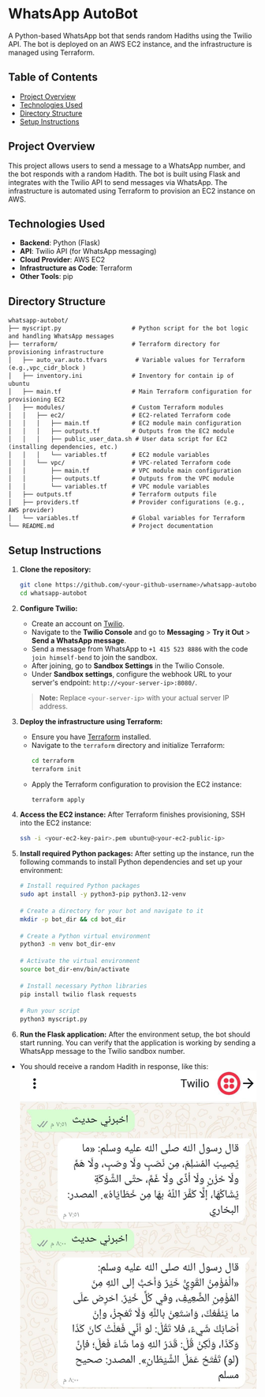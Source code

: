 # WhatsApp AutoBot

A Python-based WhatsApp bot that sends random Hadiths using the Twilio API. The bot is deployed on an AWS EC2 instance, and the infrastructure is managed using Terraform.

## Table of Contents

- [Project Overview](#project-overview)
- [Technologies Used](#technologies-used)
- [Directory Structure](#directory-structure)
- [Setup Instructions](#setup-instructions)

## Project Overview

This project allows users to send a message to a WhatsApp number, and the bot responds with a random Hadith. The bot is built using Flask and integrates with the Twilio API to send messages via WhatsApp. The infrastructure is automated using Terraform to provision an EC2 instance on AWS.

## Technologies Used

- **Backend**: Python (Flask)
- **API**: Twilio API (for WhatsApp messaging)
- **Cloud Provider**: AWS EC2
- **Infrastructure as Code**: Terraform
- **Other Tools**: pip

## Directory Structure

```plaintext
whatsapp-autobot/
├── myscript.py                    # Python script for the bot logic and handling WhatsApp messages
├── terraform/                     # Terraform directory for provisioning infrastructure
│   ├── auto_var.auto.tfvars        # Variable values for Terraform (e.g.,vpc_cidr_block )
│   ├── inventory.ini              # Inventory for contain ip of ubuntu 
│   ├── main.tf                    # Main Terraform configuration for provisioning EC2
│   ├── modules/                   # Custom Terraform modules
│   │   ├── ec2/                   # EC2-related Terraform code
│   │   │   ├── main.tf            # EC2 module main configuration
│   │   │   ├── outputs.tf         # Outputs from the EC2 module
│   │   │   ├── public_user_data.sh # User data script for EC2 (installing dependencies, etc.)
│   │   │   └── variables.tf       # EC2 module variables
│   │   └── vpc/                   # VPC-related Terraform code
│   │       ├── main.tf            # VPC module main configuration
│   │       ├── outputs.tf         # Outputs from the VPC module
│   │       └── variables.tf       # VPC module variables
│   ├── outputs.tf                 # Terraform outputs file
│   ├── providers.tf               # Provider configurations (e.g., AWS provider)
│   └── variables.tf               # Global variables for Terraform
└── README.md                      # Project documentation
 ```
## Setup Instructions

1. **Clone the repository:**
    ```bash
    git clone https://github.com/<your-github-username>/whatsapp-autobot.git
    cd whatsapp-autobot
    ```


2. **Configure Twilio:**
    - Create an account on [Twilio](https://www.twilio.com).
    - Navigate to the **Twilio Console** and go to **Messaging** > **Try it Out** > **Send a WhatsApp message**.
    - Send a message from WhatsApp to `+1 415 523 8886` with the code `join himself-bend` to join the sandbox.
    - After joining, go to **Sandbox Settings** in the Twilio Console.
    - Under **Sandbox settings**, configure the webhook URL to your server's endpoint: `http://<your-server-ip>:8080/`.

    > **Note:** Replace `<your-server-ip>` with your actual server IP address.

3. **Deploy the infrastructure using Terraform:**
    - Ensure you have [Terraform](https://www.terraform.io/downloads.html) installed.
    - Navigate to the `terraform` directory and initialize Terraform:
      ```bash
      cd terraform
      terraform init
      ```
    - Apply the Terraform configuration to provision the EC2 instance:
      ```bash
      terraform apply
      ```

4. **Access the EC2 instance:**
    After Terraform finishes provisioning, SSH into the EC2 instance:
    ```bash
    ssh -i <your-ec2-key-pair>.pem ubuntu@<your-ec2-public-ip>
    ```

5. **Install required Python packages:**
    After setting up the instance, run the following commands to install Python dependencies and set up your environment:

    ```bash
    # Install required Python packages
    sudo apt install -y python3-pip python3.12-venv

    # Create a directory for your bot and navigate to it
    mkdir -p bot_dir && cd bot_dir

    # Create a Python virtual environment
    python3 -m venv bot_dir-env

    # Activate the virtual environment
    source bot_dir-env/bin/activate

    # Install necessary Python libraries
    pip install twilio flask requests

    # Run your script
    python3 myscript.py
    ```

6. **Run the Flask application:**
    After the environment setup, the bot should start running. You can verify that the application is working by sending a WhatsApp message to the Twilio sandbox number.
  - You should receive a random Hadith in response, like this:  
    ![Example Response](whats_bot.jpg)


